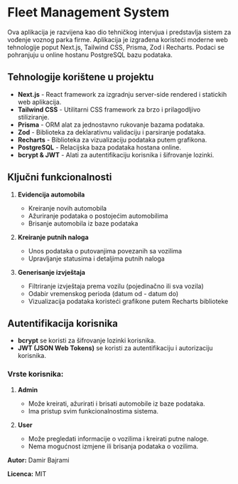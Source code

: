 # Fleet Management System

Ova aplikacija je razvijena kao dio tehničkog intervjua i predstavlja sistem za vođenje voznog parka firme. Aplikacija je izgrađena koristeći moderne web tehnologije poput Next.js, Tailwind CSS, Prisma, Zod i Recharts. Podaci se pohranjuju u online hostanu PostgreSQL bazu podataka.

## Tehnologije korištene u projektu

- **Next.js** - React framework za izgradnju server-side rendered i statickih web aplikacija.
- **Tailwind CSS** - Utilitarni CSS framework za brzo i prilagodljivo stiliziranje.
- **Prisma** - ORM alat za jednostavno rukovanje bazama podataka.
- **Zod** - Biblioteka za deklarativnu validaciju i parsiranje podataka.
- **Recharts** - Biblioteka za vizualizaciju podataka putem grafikona.
- **PostgreSQL** - Relacijska baza podataka hostana online.
- **bcrypt & JWT** - Alati za autentifikaciju korisnika i šifrovanje lozinki.

## Ključni funkcionalnosti

1. **Evidencija automobila**
   - Kreiranje novih automobila
   - Ažuriranje podataka o postojećim automobilima
   - Brisanje automobila iz baze podataka

2. **Kreiranje putnih naloga**
   - Unos podataka o putovanjima povezanih sa vozilima
   - Upravljanje statusima i detaljima putnih naloga

3. **Generisanje izvještaja**
   - Filtriranje izvještaja prema vozilu (pojedinačno ili sva vozila)
   - Odabir vremenskog perioda (datum od - datum do)
   - Vizualizacija podataka koristeći grafikone putem Recharts biblioteke

## Autentifikacija korisnika

- **bcrypt** se koristi za šifrovanje lozinki korisnika.
- **JWT (JSON Web Tokens)** se koristi za autentifikaciju i autorizaciju korisnika.

### Vrste korisnika:

1. **Admin**
   - Može kreirati, ažurirati i brisati automobile iz baze podataka.
   - Ima pristup svim funkcionalnostima sistema.

2. **User**
   - Može pregledati informacije o vozilima i kreirati putne naloge.
   - Nema mogućnost izmjene ili brisanja podataka o vozilima.



**Autor:** Damir Bajrami

**Licenca:** MIT

